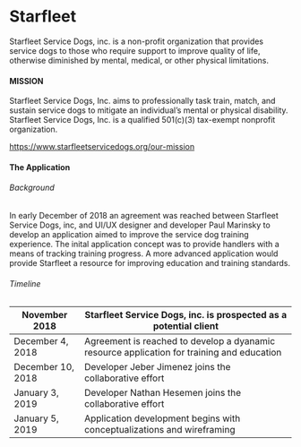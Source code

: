 # Starfleet

Starfleet Service Dogs, inc. is a non-profit organization that provides service dogs to those who require support to improve quality of life, otherwise diminished by mental, medical, or other physical limitations. 

#### MISSION
Starfleet Service Dogs, Inc. aims to professionally task train, match, and sustain service dogs to mitigate an individual’s mental or physical disability. Starfleet Service Dogs, Inc. is a qualified  501(c)(3) tax-exempt nonprofit organization.   

https://www.starfleetservicedogs.org/our-mission 

#### The Application 
###### Background
In early December of 2018 an agreement was reached between Starfleet Service Dogs, inc, and UI/UX designer and developer Paul Marinsky to develop an application aimed to improve the service dog training experience. The inital application concept was to provide handlers with a means of tracking training progress. A more advanced application would provide Starfleet a resource for improving education and training standards. 

###### Timeline
| November 2018 | Starfleet Service Dogs, inc. is prospected as a potential client 
| ----------------- | --------------------------------------------------------------------------------------------- |
| December 4, 2018 | Agreement is reached to develop a dyanamic resource application for training and education |
| December 10, 2018 | Developer Jeber Jimenez joins the collaborative effort |
| January 3, 2019 | Developer Nathan Hesemen joins the collaborative effort |
| January 5, 2019 | Application development begins with conceptualizations and wireframing |




